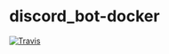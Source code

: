# discord_bot-docker
[![Travis](https://api.travis-ci.org/sasjafor/Announcer-Bot)](https://api.travis-ci.org/sasjafor/Announcer-Bot)

